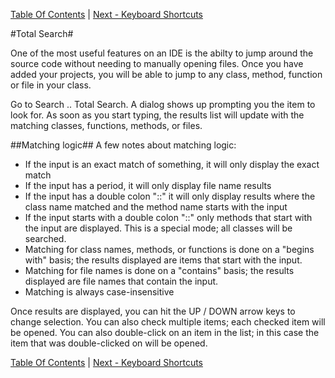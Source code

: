 [Table Of Contents](/#toc) | [Next - Keyboard Shortcuts](/keyboard-shortcuts/)

#Total Search#

One of the most useful features on an IDE is the abilty to jump around the
source code without needing to manually opening files.  Once you
have added your projects, you will be able to jump to any class, method, function
or file in your class.

Go to Search .. Total Search.  A dialog shows up prompting you the item to
look for.  As soon as you start typing, the results list will update 
with the matching classes, functions, methods, or files.

##Matching logic##
A few notes about matching logic:
  
  * If the input is an exact match of something, it will only display the exact match
  * If the input has a period, it will only display file name results
  * If the input has a double colon "::" it will only display results where the
    class name matched and the method name starts with the input
  * If the input starts with a double colon "::" only methods that start with
    the input are displayed. This is a special mode; all classes will be searched.
  * Matching for class names, methods, or functions is done on a "begins with"
    basis; the results displayed are items that start with the input.
  * Matching for file names is done on a "contains" basis; the results displayed
    are file names that contain the input.
  * Matching is always case-insensitive

Once results are displayed, you can hit the UP / DOWN arrow keys to change
selection.  You can also check multiple items; each checked item will be opened.
You can also double-click on an item in the list; in this case the item that
was double-clicked on will be opened.


[Table Of Contents](/#toc) | [Next - Keyboard Shortcuts](/keyboard-shortcuts/)